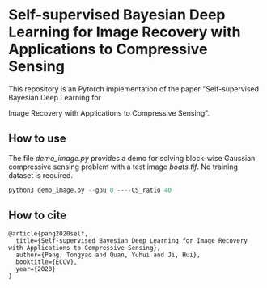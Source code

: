 # Self-supervised Bayesian Deep Learning for Image Recovery with Applications to  Compressive Sensing

This repository is an Pytorch implementation of the paper "Self-supervised Bayesian Deep Learning for

Image Recovery with Applications to  Compressive Sensing".

## How to use

The file *demo_image.py*  provides a demo for solving block-wise Gaussian compressive sensing problem with a test image *boats.tif*. No training dataset is required. 



```python
python3 demo_image.py --gpu 0 ----CS_ratio 40 
```



## How to cite

```
@article{pang2020self,
  title={Self-supervised Bayesian Deep Learning for Image Recovery with Applications to Compressive Sensing},
  author={Pang, Tongyao and Quan, Yuhui and Ji, Hui},
  booktitle={ECCV},
  year={2020}
}
```

